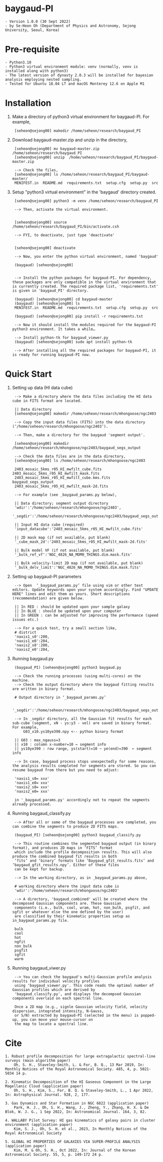 # baygaud-PI
	- Version 1.0.0 (30 Sept 2022)
	- by Se-Heon Oh (Department of Physics and Astronomy, Sejong University, Seoul, Korea)

# Pre-requisite

	- Python3.10
	- Python3 virtual environment module: venv (normally, venv is installed along with python3)
	- The latest version of dynasty 2.0.3 will be installed for bayesian analysis employing nested sampling.
	- Tested for Ubuntu 18.04 LT and macOS Monterey 12.6 on Apple M1

# Installation

1. Make a directory of python3 virtual environment for baygaud-PI. For example, 

		[seheon@sejong00] makedir /home/seheon/research/baygaud_PI
	 

2. Download baygaud-master.zip and unzip in the directory,

		[seheon@sejong00] mv baygaud-master.zip /home/seheon/research/baygaud_PI
  		[seheon@sejong00] unzip  /home/seheon/research/baygaud_PI/baygaud-master.zip

		--> Check the files,
		[seheon@sejong00] ls /home/seheon/research/baygaud_PI/baygaud-master/
		MENIFEST.in  README.md  requirements.txt  setup.cfg  setup.py  src
	

3. Setup "python3 virtual environment" in the 'baygaud' directory created.

		[seheon@sejong00] python3 -m venv /home/seheon/research/baygaud_PI
		
		--> Then, activate the virtual environment.
		
		
		[seheon@sejong00] source /home/seheon/research/baygaud_PI/bin/activate.csh
		
		--> FYI, to deactivate, just type 'deactivate'
		
		
		[seheon@sejong00] deactivate
		
		--> Now, you enter the python virtual environment, named 'baygaud'
		
		(baygaud) [seheon@sejong00]
		
		
		--> Install the python packages for baygaud-PI. For dependency, these packages are only compatible in the virtual environment that is currently created. The required package list, 'requirements.txt' is given in 'baygaud_PI' directory.

		(baygaud) [seheon@sejong00] cd baygaud-master
		(baygaud) [seheon@sejong00] ls
		MENIFEST.in  README.md  requirements.txt  setup.cfg  setup.py  src

		(baygaud) [seheon@sejong00] pip install -r requirements.txt
		
		--> Now it should install the modules required for the baygaud-PI python3 environment. It takes a while…

		--> Install python-tk for baygaud_viewer.py		
		(baygaud) [seheon@sejong00] sudo apt install python-tk

		--> After installing all the required packages for baygaud-PI, it is ready for running baygaud-PI now.


# Quick Start

1. Setting up data (HI data cube)

		--> Make a directory where the data files including the HI data cube in FITS format are located.

		|| Data directory
		[seheon@sejong00] makedir /home/seheon/research/mhongoose/ngc2403

		--> Copy the input data files (FITS) into the data directory (‘/home/seheon/research/mhongoose/ngc2403’).

		--> Then, make a directory for the baygaud 'segment output'.
		
		[seheon@sejong00] makedir /home/seheon/research/mhongoose/ngc2403/baygaud_segs_output

		--> Check the data files are in the data directory,
		[seheon@sejong00] ls /home/seheon/research/mhongoose/ngc2403

		2403_mosaic_5kms_r05_HI_mwfilt_cube.fits	2403_mosaic_5kms_r05_HI_mwfilt_mask.fits
		2403_mosaic_5kms_r05_HI_mwfilt_cube.kms.fits	baygaud_segs_output
		2403_mosaic_5kms_r05_HI_mwfilt_mask-2d.fits	

		--> For example (see _baygaud_params.py below),

		|| Data directory; segment output directory
		'wdir':'/home/seheon/research/mhongoose/ngc2403',
		'_segdir':'/home/seheon/research/mhongoose/ngc2403/baygaud_segs_output',

		|| Input HI data cube (required)
		'input_datacube':'2403_mosaic_5kms_r05_HI_mwfilt_cube.fits'

		|| 2D mask map (if not available, put blank)
		'_cube_mask_2d':'2403_mosaic_5kms_r05_HI_mwfilt_mask-2d.fits'

		|| Bulk model VF (if not available, put blank)
		'_bulk_ref_vf':'NGC_4826_NA_MOM0_THINGS.dim.mask.fits'

		|| Bulk velocity-limit 2D map (if not available, put blank)
		'_bulk_delv_limit':'NGC_4826_NA_MOM0_THINGS.dim.mask.fits'


2. Setting up baygaud-PI parameters

		--> Open  ‘_baygaud_params.py’ file using vim or other text editors. Update keywords upon your system accordingly. Find "UPDATE HERE" lines and edit them as yours. Short descriptions (recommendation) are given below.
		
		|| In RED : should be updated upon your sample galaxy
		|| In BLUE : should be updated upon your computer
		|| In GREEN : can be adjusted for improving the performance (speed issues etc.)
		
		--> For a quick test, try a small section like,
		# district
		'naxis1_s0':200,
		'naxis1_e0':204,
		'naxis2_s0':200,
		'naxis2_e0':204,
	
	
3. Running baygaud.py

		(baygaud_PI) [seheon@sejong00] python3 baygaud.py

		--> Check the running processes (using multi-cores) on the machine. 
		--> Check the output directory where the baygaud fitting results are written in binary format. 

		# Output directory in ‘_baygaud_params.py’
		
		'_segdir':'/home/seheon/research/mhongoose/ngc2403/baygaud_segs_output',

		--> In _segdir directory, all the Gaussian fit results for each sub-cube (segment, xN - ys:y3 - vel) are saved in binary format. For example,
			G03_x10.ys10ye390.npy <-- python binary format

		|| G03 : max_ngauss=3
		|| x10 : column x-number=10 ← segment info
		|| ys10ye390 : row range, ys(start)=10 ~ ye(end)=390  ← segment info

		--> In case, baygaud process stops unexpectedly for some reasons, the analysis results completed for segments are stored. So you can resume baygaud from there but you need to adjust:

		'naxis1_s0= xxx'
		'naxis1_e0= xxx'
		'naxis2_s0= xxx'
		'naxis2_e0= xxx'

		in '_baygaud_params.py' accordingly not to repeat the segments already processed.


4. Running baygaud_classify.py

		--> After all or some of the baygaud processes are completed, you can combine the segments to produce 2D FITS maps.
		
		(baygaud_PI) [seheon@sejong00] python3 baygaud_classify.py
		
		--> This routine combines the segmented baygaud output (in binary format), and produces 2D maps in ‘FITS’ format
		which include the profile decomposition results. This will also produce the combined baygaud fit results in both
		‘fits’ and ‘binary’ formats like ‘Baygaud_gfit_results.fits’ and ‘baygaud_gfit_results.npy’. Either of these files
		can be kept for backup.

		--> In the working directory, as in _baygaud_params.py above,
		
		# working directory where the input data cube is
		'wdir':'/home/seheon/research/mhongoose/ngc2403'
		
		--> A directory, 'baygaud_combined' will be created where the decomposed Gaussian components are. These Gaussian
		components (i.e., bulk, cool, wram, hot, non_bulk, psgfit, and sgfit or whatever else the one defined by the user)
		are classified by their kinematic properties setup as in_baygaud_params.py file.
		
		bulk
		cool
		hot
		ngfit
		non_bulk
		psgfit
		sgfit
		warm


5. Running baygaud_viwer.py

		--> You can check the baygaud's multi-Gaussian profile analysis results for individual velocity profiles 
		using 'baygaud_viewer.py'. This code reads the optimal number of Gaussian profiles which are derived by 
		'baygaud_classify.py', and displays the decompsed Gaussian components overlaid on each spectral line. 

		Once a 2D map (e.g., signle Gaussian velocity field, velocity dispersion, integrated intensity, N-Gauss, 
		or S/N) extracted by baygaud-PI (selected in the menu) is popped-up, you can move your mouse-cursor on 
		the map to locate a spectral line. 


# Cite

	1. Robust profile decomposition for large extragalactic spectral-line surveys (main algorithm paper)
		Oh, S. H., Staveley-Smith, L. & For, B. Q., 13 Mar 2019, In: Monthly Notices of the Royal Astronomical Society. 485, 4, p. 5021-5034 14 p.

	2. Kinematic Decomposition of the HI Gaseous Component in the Large Magellanic Cloud (application paper)
		Oh, S. H., Kim, S., For, B. Q. & Staveley-Smith, L., 1 Apr 2022, In: Astrophysical Journal. 928, 2, 177.
	
	3. Gas Dynamics and Star Formation in NGC 6822 (application paper)
		Park, H. J., Oh, S. H., Wang, J., Zheng, Y., Zhang, H. X. & De Blok, W. J. G., 1 Sep 2022, In: Astronomical Journal. 164, 3, 82.
		
	4. WALLABY Pilot Survey: HI gas kinematics of galaxy pairs in cluster environment (application paper)
		Kim, S. J., Oh, S. H. et al., 2023, In Monthly Notices of the Royal Astronomical Society
	
	5. GLOBAL HI PROPERTIES OF GALAXIES VIA SUPER-PROFILE ANALYSIS (application paper)
		Kim, M. & Oh, S. H., Oct 2022, In: Journal of the Korean Astronomical Society. 55, 5, p. 149-172 24 p.



